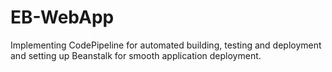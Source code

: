# EB-WebApp
Implementing CodePipeline for automated building, testing and deployment and setting up Beanstalk for smooth application deployment.
